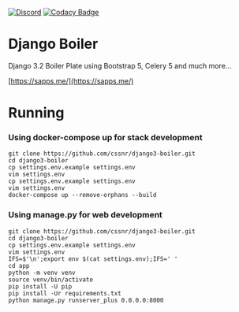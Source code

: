 [![Discord](https://img.shields.io/discord/899171661457293343?color=7289da&label=discord&logo=discord&logoColor=white&style=flat)](https://discord.gg/wXy6m2X8wY)
[![Codacy Badge](https://app.codacy.com/project/badge/Grade/dbceb84a912b4722a55d9cb0f2fcdc54)](https://www.codacy.com/gh/cssnr/django3-boiler/dashboard?utm_source=github.com&amp;utm_medium=referral&amp;utm_content=cssnr/django3-boiler&amp;utm_campaign=Badge_Grade)

# Django Boiler

Django 3.2 Boiler Plate using Bootstrap 5, Celery 5 and much more...

[https://sapps.me/](https://sapps.me/)

# Running

### Using docker-compose up for stack development

```
git clone https://github.com/cssnr/django3-boiler.git
cd django3-boiler
cp settings.env.example settings.env
vim settings.env
cp settings.env.example settings.env
vim settings.env
docker-compose up --remove-orphans --build
```

### Using manage.py for web development

```
git clone https://github.com/cssnr/django3-boiler.git
cd django3-boiler
cp settings.env.example settings.env
vim settings.env
IFS=$'\n';export env $(cat settings.env);IFS=' '
cd app
python -m venv venv
source venv/bin/activate
pip install -U pip
pip install -Ur requirements.txt
python manage.py runserver_plus 0.0.0.0:8000
```
